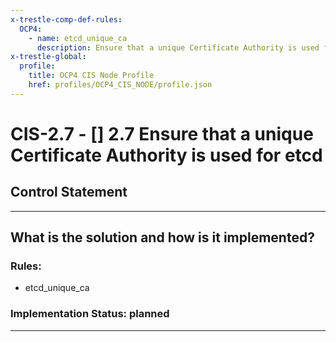 ```yaml
---
x-trestle-comp-def-rules:
  OCP4:
    - name: etcd_unique_ca
      description: Ensure that a unique Certificate Authority is used for etcd
x-trestle-global:
  profile:
    title: OCP4 CIS Node Profile
    href: profiles/OCP4_CIS_NODE/profile.json
---
```


# CIS-2.7 - \[\] 2.7 Ensure that a unique Certificate Authority is used for etcd

## Control Statement

______________________________________________________________________

## What is the solution and how is it implemented?

<!-- For implementation status enter one of: implemented, partial, planned, alternative, not-applicable -->

<!-- Note that the list of rules under ### Rules: is read-only and changes will not be captured after assembly to JSON -->

<!-- Add control implementation description here for control: CIS-2.7 -->

### Rules:

  - etcd_unique_ca

### Implementation Status: planned

______________________________________________________________________

